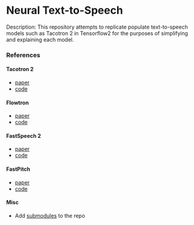 # Neural Text-to-Speech

Description: This repository attempts to replicate populate text-to-speech models such as Tacotron 2 in Tensorflow2 for the purposes of simplifying and explaining each model.


### References

#### Tacotron 2
 - [paper]()
 - [code]()

#### Flowtron
 - [paper]()
 - [code]()

#### FastSpeech 2
 - [paper]()
 - [code]()

#### FastPitch
 - [paper]()
 - [code]()

#### Misc
 - Add [submodules](https://git-scm.com/book/en/v2/Git-Tools-Submodules) to the repo